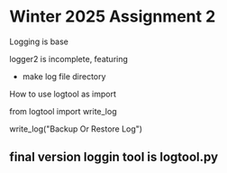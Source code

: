 # Winter 2025 Assignment 2
Logging is base 

logger2 is incomplete, 
featuring 
- make log file directory

How to use logtool as import

from logtool import write_log

write_log("Backup Or Restore Log")

## final version loggin tool is logtool.py

